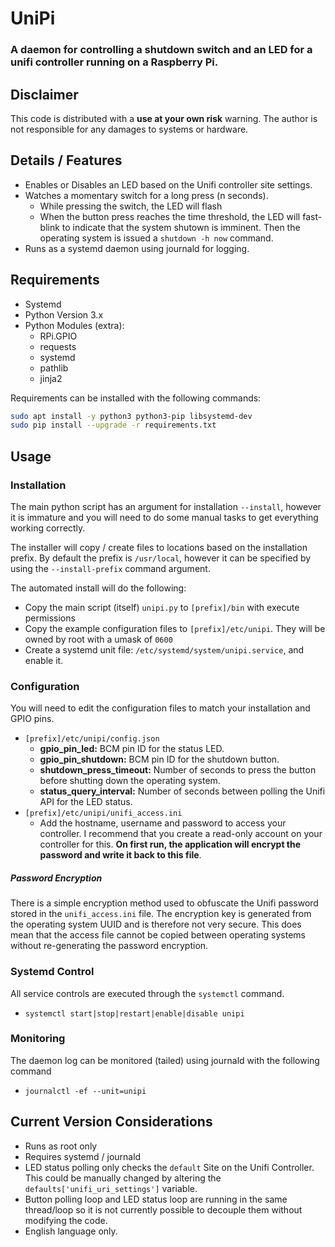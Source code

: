 # UniPi
### A daemon for controlling a shutdown switch and an LED for a unifi controller running on a Raspberry Pi.

## Disclaimer
This code is distributed with a **use at your own risk** warning. The author is not responsible for any damages to systems or hardware.

## Details / Features
- Enables or Disables an LED based on the Unifi controller site settings.
- Watches a momentary switch for a long press (n seconds).
  - While pressing the switch, the LED will flash
  - When the button press reaches the time threshold, the LED will fast-blink to indicate that the system shutown is imminent. Then the operating system is issued a `shutdown -h now` command.
- Runs as a systemd daemon using journald for logging.

## Requirements
- Systemd
- Python Version 3.x
- Python Modules (extra):
  - RPi.GPIO
  - requests
  - systemd
  - pathlib
  - jinja2

 Requirements can be installed with the following commands:

 ```bash
sudo apt install -y python3 python3-pip libsystemd-dev
sudo pip install --upgrade -r requirements.txt
 ```

## Usage
### Installation
The main python script has an argument for installation `--install`, however it is immature and you will need to do some manual tasks to get everything working correctly.

The installer will copy / create files to locations based on the installation prefix. By default the prefix is `/usr/local`, however it can be specified by using the `--install-prefix` command argument.

The automated install will do the following:
- Copy the main script (itself) `unipi.py` to `[prefix]/bin` with execute permissions
- Copy the example configuration files to `[prefix]/etc/unipi`. They will be owned by root with a umask of `0600`
- Create a systemd unit file: `/etc/systemd/system/unipi.service`, and enable it.

### Configuration
You will need to edit the configuration files to match your installation and GPIO pins.
- `[prefix]/etc/unipi/config.json`
  - **gpio_pin_led:** BCM pin ID for the status LED.
  - **gpio_pin_shutdown:** BCM pin ID for the shutdown button.
  - **shutdown_press_timeout:** Number of seconds to press the button before shutting down the operating system.
  - **status_query_interval:** Number of seconds between polling the Unifi API for the LED status.
- `[prefix]/etc/unipi/unifi_access.ini`
  - Add the hostname, username and password to access your controller. I recommend that you create a read-only account on your controller for this. __On first run, the application will encrypt the password and write it back to this file__.

##### Password Encryption
There is a simple encryption method used to obfuscate the Unifi password stored in the `unifi_access.ini` file. The encryption key is generated from the operating system UUID and is therefore not very secure. This does mean that the access file cannot be copied between operating systems without re-generating the password encryption.


### Systemd Control
All service controls are executed through the `systemctl` command.
- `systemctl start|stop|restart|enable|disable unipi`

### Monitoring
The daemon log can be monitored (tailed) using journald with the following command
- `journalctl -ef --unit=unipi`

## Current Version Considerations
- Runs as root only
- Requires systemd / journald
- LED status polling only checks the `default` Site on the Unifi Controller. This could be manually changed by altering the `defaults['unifi_uri_settings']` variable.
- Button polling loop and LED status loop are running in the same thread/loop so it is not currently possible to decouple them without modifying the code.
- English language only.
